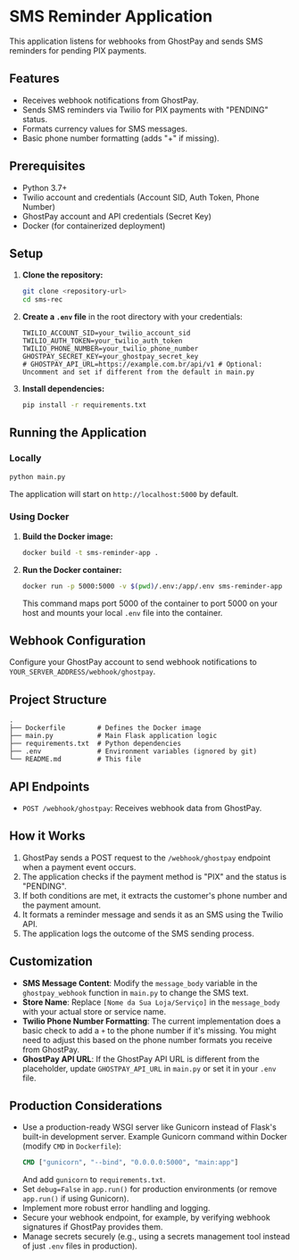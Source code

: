 # SMS Reminder Application

This application listens for webhooks from GhostPay and sends SMS reminders for pending PIX payments.

## Features

- Receives webhook notifications from GhostPay.
- Sends SMS reminders via Twilio for PIX payments with "PENDING" status.
- Formats currency values for SMS messages.
- Basic phone number formatting (adds "+" if missing).

## Prerequisites

- Python 3.7+
- Twilio account and credentials (Account SID, Auth Token, Phone Number)
- GhostPay account and API credentials (Secret Key)
- Docker (for containerized deployment)

## Setup

1.  **Clone the repository:**
    ```bash
    git clone <repository-url>
    cd sms-rec
    ```

2.  **Create a `.env` file** in the root directory with your credentials:
    ```
    TWILIO_ACCOUNT_SID=your_twilio_account_sid
    TWILIO_AUTH_TOKEN=your_twilio_auth_token
    TWILIO_PHONE_NUMBER=your_twilio_phone_number
    GHOSTPAY_SECRET_KEY=your_ghostpay_secret_key
    # GHOSTPAY_API_URL=https://example.com.br/api/v1 # Optional: Uncomment and set if different from the default in main.py
    ```

3.  **Install dependencies:**
    ```bash
    pip install -r requirements.txt
    ```

## Running the Application

### Locally

```bash
python main.py
```
The application will start on `http://localhost:5000` by default.

### Using Docker

1.  **Build the Docker image:**
    ```bash
    docker build -t sms-reminder-app .
    ```

2.  **Run the Docker container:**
    ```bash
    docker run -p 5000:5000 -v $(pwd)/.env:/app/.env sms-reminder-app
    ```
    This command maps port 5000 of the container to port 5000 on your host and mounts your local `.env` file into the container.

## Webhook Configuration

Configure your GhostPay account to send webhook notifications to `YOUR_SERVER_ADDRESS/webhook/ghostpay`.

## Project Structure

```
.
├── Dockerfile        # Defines the Docker image
├── main.py           # Main Flask application logic
├── requirements.txt  # Python dependencies
├── .env              # Environment variables (ignored by git)
└── README.md         # This file
```

## API Endpoints

-   `POST /webhook/ghostpay`: Receives webhook data from GhostPay.

## How it Works

1.  GhostPay sends a POST request to the `/webhook/ghostpay` endpoint when a payment event occurs.
2.  The application checks if the payment method is "PIX" and the status is "PENDING".
3.  If both conditions are met, it extracts the customer's phone number and the payment amount.
4.  It formats a reminder message and sends it as an SMS using the Twilio API.
5.  The application logs the outcome of the SMS sending process.

## Customization

-   **SMS Message Content**: Modify the `message_body` variable in the `ghostpay_webhook` function in `main.py` to change the SMS text.
-   **Store Name**: Replace `[Nome da Sua Loja/Serviço]` in the `message_body` with your actual store or service name.
-   **Twilio Phone Number Formatting**: The current implementation does a basic check to add a `+` to the phone number if it's missing. You might need to adjust this based on the phone number formats you receive from GhostPay.
-   **GhostPay API URL**: If the GhostPay API URL is different from the placeholder, update `GHOSTPAY_API_URL` in `main.py` or set it in your `.env` file.

## Production Considerations

-   Use a production-ready WSGI server like Gunicorn instead of Flask's built-in development server.
    Example Gunicorn command within Docker (modify `CMD` in `Dockerfile`):
    ```Dockerfile
    CMD ["gunicorn", "--bind", "0.0.0.0:5000", "main:app"]
    ```
    And add `gunicorn` to `requirements.txt`.
-   Set `debug=False` in `app.run()` for production environments (or remove `app.run()` if using Gunicorn).
-   Implement more robust error handling and logging.
-   Secure your webhook endpoint, for example, by verifying webhook signatures if GhostPay provides them.
-   Manage secrets securely (e.g., using a secrets management tool instead of just `.env` files in production).
